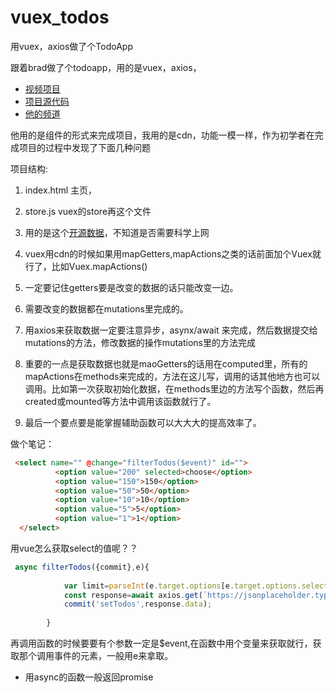 # vuex_todos
用vuex，axios做了个TodoApp

跟着brad做了个todoapp，用的是vuex，axios，

* [视频项目](https://www.youtube.com/watch?v=5lVQgZzLMHc)
* [项目源代码](https://github.com/bradtraversy/vuex_todo_manager)
* [他的频道](https://www.youtube.com/channel/UC29ju8bIPH5as8OGnQzwJyA)

他用的是组件的形式来完成项目，我用的是cdn，功能一模一样，作为初学者在完成项目的过程中发现了下面几种问题

项目结构:
  1. index.html  主页，
  2. store.js vuex的store再这个文件
  3. 用的是这个[开源数据](https://jsonplaceholder.typicode.com/todos)，不知道是否需要科学上网

1. vuex用cdn的时候如果用mapGetters,mapActions之类的话前面加个Vuex就行了，比如Vuex.mapActions()
2. 一定要记住getters要是改变的数据的话只能改变一边。
3. 需要改变的数据都在mutations里完成的。
4. 用axios来获取数据一定要注意异步，asynx/await 来完成，然后数据提交给mutations的方法，修改数据的操作mutations里的方法完成
5. 重要的一点是获取数据也就是maoGetters的话用在computed里，所有的mapActions在methods来完成的，方法在这儿写，调用的话其他地方也可以调用。比如第一次获取初始化数据，在methods里边的方法写个函数，然后再created或mounted等方法中调用该函数就行了。
6. 最后一个要点要是能掌握辅助函数可以大大大的提高效率了。

做个笔记：

```html
 <select name="" @change="filterTodos($event)" id="">
          <option value="200" selected>choose</option>
          <option value="150">150</option>
          <option value="50">50</option>
          <option value="10">10</option>
          <option value="5">5</option>
          <option value="1">1</option>
  </select>
```

用vue怎么获取select的值呢？？

```javascript
 async filterTodos({commit},e){
          
            var limit=parseInt(e.target.options[e.target.options.selectedIndex].innerText)
            const response=await axios.get(`https://jsonplaceholder.typicode.com/todos?_limit=${limit}`);
            commit('setTodos',response.data);
            
        }
```
再调用函数的时候要要有个参数一定是$event,在函数中用个变量来获取就行，获取那个调用事件的元素，一般用e来拿取。

* 用async的函数一般返回promise









